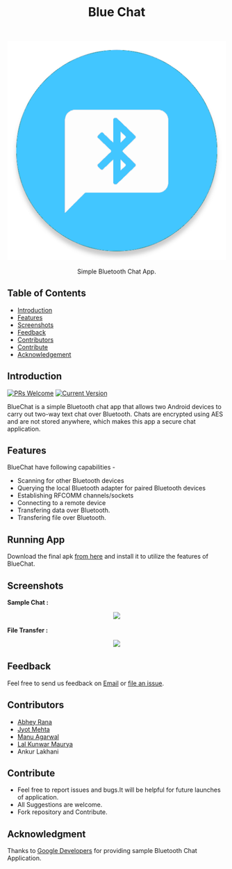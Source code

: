 <h1 align="center"> Blue Chat </h1> <br>
<p align="center">
  <a href="https://github.com/mkfeuhrer/JarvisBot">
    <img alt="Bluetooth Chat app" title="Blue Chat" src="https://raw.githubusercontent.com/Abhey/BlueChat/master/app/src/main/res/drawable/icon.png?token=AQ8RNbqYhjscZNqUMUFhNwRVKx1lKfaFks5a4qPbwA%3D%3D" width="550">
  </a>
</p>
<p align="center">
  Simple Bluetooth Chat App.
</p>

## Table of Contents

- [Introduction](#introduction)
- [Features](#features)
- [Screenshots](#screenshots)
- [Feedback](#feedback)
- [Contributors](#contributors)
- [Contribute](#contribute)
- [Acknowledgement](#acknowledgment)

## Introduction

[![PRs Welcome](https://img.shields.io/badge/PRs-welcome-brightgreen.svg?style=flat-square)](http://makeapullrequest.com)
[![Current Version](https://img.shields.io/badge/version-1.0-green.svg)](https://github.com/Abhey/BlueChat)

BlueChat is a simple Bluetooth chat app that allows two Android devices to carry out two-way text chat over Bluetooth. Chats are encrypted using AES and are not stored anywhere, which makes this app a secure chat application. 

## Features

BlueChat have following capabilities - 

* Scanning for other Bluetooth devices
* Querying the local Bluetooth adapter for paired Bluetooth devices
* Establishing RFCOMM channels/sockets
* Connecting to a remote device
* Transfering data over Bluetooth.
* Transfering file over Bluetooth.

## Running App

Download the final apk [from here](https://github.com/Abhey/BlueChat/releases/tag/1.0) and install it to utilize the features of BlueChat.

## Screenshots

<strong> Sample Chat :</strong> 
<p align="center">
  <img src = "https://raw.githubusercontent.com/mkfeuhrer/JarvisBot/master/screenshots/news.png">
</p>

<strong> File Transfer :</strong>
<p align="center">
  <img src = "https://raw.githubusercontent.com/mkfeuhrer/JarvisBot/master/screenshots/lyrics.png">
</p>

## Feedback

Feel free to send us feedback on [Email](mailto:abhey.mnnit@gmail.com) or [file an issue](https://github.com/Abhey/BlueChat).

## Contributors

<ul>
  <li> <a href="https://github.com/Abhey">Abhey Rana</a></li>
  <li> <a href="https://github.com/jashme">Jyot Mehta</a></li>
  <li> <a href="https://github.com/phantom-rush">Manu Agarwal</a></li>
  <li> <a href="https://github.com/Kunwar1997">Lal Kunwar Maurya</a></li>
  <li> Ankur Lakhani </li>
</ul>

## Contribute

<ul>
  <li>Feel free to report issues and bugs.It will be helpful for future launches of application.</li>
  <li>All Suggestions are welcome.</li>
  <li>Fork repository and Contribute.</li>
</ul>

## Acknowledgment

Thanks to [Google Developers](https://developer.android.com/samples/BluetoothChat/index.html) for providing sample Bluetooth Chat Application.
